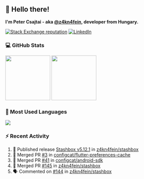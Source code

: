 ## 👋 Hello there!

**I'm Peter Csajtai - aka [@z4kn4fein](https://github.com/z4kn4fein), developer from Hungary.**

[![Stack Exchange reputation](https://img.shields.io/stackexchange/stackoverflow/r/8700582?color=orange&label=reputation&logo=stackoverflow&style=for-the-badge)](https://stackoverflow.com/users/8700582)
[![LinkedIn](https://img.shields.io/badge/linkedin-%230077B5.svg?style=for-the-badge&logo=linkedin&logoColor=white)](https://www.linkedin.com/in/csajtai-p%C3%A9ter-45395341/)

### 💻 GitHub Stats

<div>
  <img height="140px" src="https://github-readme-stats-pcsajtai.vercel.app/api?username=z4kn4fein&show_icons=true&hide_border=true&count_private=true&custom_title=Stats&theme=dracula&line_height=24&hide_title=true">
  <img height="140px" src="https://streak-stats.demolab.com?user=z4kn4fein&theme=dracula&hide_border=true">
  
</div>

### :toolbox: Most Used Languages

<img src="https://github-readme-stats-pcsajtai.vercel.app/api/top-langs/?username=z4kn4fein&theme=dracula&hide_border=true&layout=compact&langs_count=8&hide_title=true">

### :zap: Recent Activity

<!--START_SECTION:activity-->
1. 🚀 Published release [Stashbox v5.12.1](https://github.com/z4kn4fein/stashbox/releases/tag/5.12.1) in [z4kn4fein/stashbox](https://github.com/z4kn4fein/stashbox)
2. 🎉 Merged PR [#3](https://github.com/configcat/flutter-preferences-cache/pull/3) in [configcat/flutter-preferences-cache](https://github.com/configcat/flutter-preferences-cache)
3. 🎉 Merged PR [#41](https://github.com/configcat/android-sdk/pull/41) in [configcat/android-sdk](https://github.com/configcat/android-sdk)
4. 🎉 Merged PR [#145](https://github.com/z4kn4fein/stashbox/pull/145) in [z4kn4fein/stashbox](https://github.com/z4kn4fein/stashbox)
5. 🗣 Commented on [#144](https://github.com/z4kn4fein/stashbox/issues/144#issuecomment-1704890119) in [z4kn4fein/stashbox](https://github.com/z4kn4fein/stashbox)
<!--END_SECTION:activity-->
